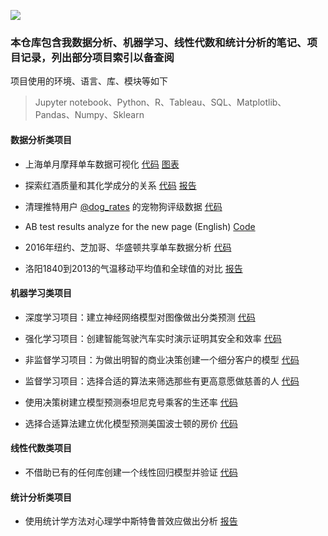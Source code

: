 ![](https://image-1256668828.cos.ap-shanghai.myqcloud.com/data_01.png)

### 本仓库包含我数据分析、机器学习、线性代数和统计分析的笔记、项目记录，列出部分项目索引以备查阅

项目使用的环境、语言、库、模块等如下
> Jupyter notebook、Python、R、Tableau、SQL、Matplotlib、Pandas、Numpy、Sklearn

#### 数据分析类项目

* 上海单月摩拜单车数据可视化
[代码](https://github.com/NameZhangRan/Udacity/blob/master/Data_Analyst_Advanced/04/mobike_data_clear.ipynb)
[图表](https://public.tableau.com/profile/zhangran#!/vizhome/Mobike_Tableau_Story_V1_1/Story)

* 探索红酒质量和其化学成分的关系
[代码](https://github.com/NameZhangRan/Udacity/blob/master/Data_Analyst_Advanced/03/project/Template-zh.RMD)
[报告](https://github.com/NameZhangRan/Udacity/blob/master/Data_Analyst_Advanced/03/project/red_wine_project.pdf)

* 清理推特用户 [@dog_rates](https://twitter.com/dog_rates) 的宠物狗评级数据
[代码](https://github.com/NameZhangRan/Udacity/blob/master/Data_Analyst_Advanced/02/wrangle_act_test.ipynb)

* AB test results analyze for the new page (English)
[Code](https://github.com/NameZhangRan/Udacity/blob/master/Data_Analyst_Primary/04Analyze_ab_test_results/Analyze_ab_test_results_notebook.ipynb)

* 2016年纽约、芝加哥、华盛顿共享单车数据分析
[代码](https://github.com/NameZhangRan/Udacity/blob/master/Data_Analyst_Primary/02Bike_Share_Analysis/Bike_Share_Analysis-zh.ipynb)

* 洛阳1840到2013的气温移动平均值和全球值的对比
[报告](https://github.com/NameZhangRan/Udacity/blob/master/Data_Analyst_Primary/01Moving_Average_Project/P1_02.pdf)


#### 机器学习类项目

* 深度学习项目：建立神经网络模型对图像做出分类预测
[代码](https://github.com/NameZhangRan/Udacity/blob/master/Machine_Learning_Advanced/06Deeping_Learning/image_classification_ZH-CN.ipynb)

* 强化学习项目：创建智能驾驶汽车实时演示证明其安全和效率
[代码](https://github.com/NameZhangRan/Udacity/blob/master/Machine_Learning_Advanced/05Reinforcement_Learning/smartcab.ipynb)

* 非监督学习项目：为做出明智的商业决策创建一个细分客户的模型
[代码](https://github.com/NameZhangRan/Udacity/blob/master/Machine_Learning_Advanced/04Unsupervised_Learning/customer_segments.ipynb)

* 监督学习项目：选择合适的算法来筛选那些有更高意愿做慈善的人
[代码](https://github.com/NameZhangRan/Udacity/blob/master/Machine_Learning_Advanced/03Supervised_Learning/finding_donors.ipynb)

* 使用决策树建立模型预测泰坦尼克号乘客的生还率
[代码](https://github.com/NameZhangRan/Udacity/blob/master/Machine_Learning_Advanced/02Foundation/titanic_survival_exploration.ipynb)

* 选择合适算法建立优化模型预测美国波士顿的房价
[代码](https://github.com/NameZhangRan/Udacity/blob/master/Machine_Learning_Primary/05Model/boston_housing.ipynb)

#### 线性代数类项目

* 不借助已有的任何库创建一个线性回归模型并验证
[代码](https://github.com/NameZhangRan/Udacity/blob/master/Machine_Learning_Primary/03Linear_regresson/linear_regression_project.ipynb)

#### 统计分析类项目

* 使用统计学方法对心理学中斯特鲁普效应做出分析
[报告](https://github.com/NameZhangRan/Udacity/blob/master/Machine_Learning_Primary/01Statics/Stroop_effect_0614.pdf)
